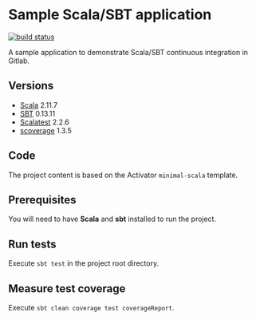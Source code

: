 # Sample Scala/SBT application

[![build status](https://gitlab.com/gitlab-examples/scala-sbt/badges/master/build.svg)](https://gitlab.com/gitlab-examples/scala-sbt/commits/master)

A sample application to demonstrate Scala/SBT continuous integration in Gitlab.

## Versions

  - [Scala](http://www.scala-lang.org/) 2.11.7
  - [SBT](http://www.scala-sbt.org/) 0.13.11
  - [Scalatest](http://www.scalatest.org/) 2.2.6
  - [scoverage](https://github.com/scoverage/sbt-scoverage) 1.3.5

## Code
The project content is based on the Activator `minimal-scala` template.

## Prerequisites
You will need to have **Scala** and **sbt** installed to run the project.

## Run tests
Execute `sbt test` in the project root directory.

## Measure test coverage
Execute `sbt clean coverage test coverageReport`.
